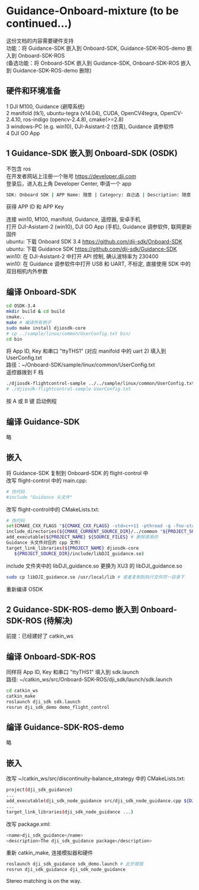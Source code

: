 # Guidance-Onboard-mixture (to be continued...)
这份文档的内容需要硬件支持  
功能：将 Guidance-SDK 嵌入到 Onboard-SDK, Guidance-SDK-ROS-demo 嵌入到 Onboard-SDK-ROS  
(备选功能：将 Onboard-SDK 嵌入到 Guidance-SDK, Onboard-SDK-ROS 嵌入到 Guidance-SDK-ROS-demo 删除)  
## 硬件和环境准备
1 DJI M100, Guidance (避障系统)  
2 manifold (tk1), ubuntu-tegra (v14.04), CUDA, OpenCV4tegra, OpenCV-2.4.10, ros-indigo (opencv-2.4.8), cmake(>=2.8)  
3 windows-PC (e.g. win10), DJI-Asistant-2 (仿真), Guidance 调参软件  
4 DJI GO App  
## 1 Guidance-SDK 嵌入到 Onboard-SDK (OSDK)
不包含 ros  
在开发者网站上注册一个账号 https://developer.dji.com  
登录后，进入右上角 Developer Center, 申请一个 app  
```Bash
SDK: Onboard SDK | APP Name: 随意 | Category: 自己选 | Description: 随意
```
获得 APP ID 和 APP Key  

连接 win10, M100, manifold, Guidance, 遥控器, 安卓手机  
打开 DJI-Asistant-2 (win10), DJI GO App (手机), Guidance 调参软件, 联网更新固件  
ubuntu: 下载 Onboard SDK 3.4 https://github.com/dji-sdk/Onboard-SDK  
ubuntu: 下载 Guidance SDK https://github.com/dji-sdk/Guidance-SDK  
win10: 在 DJI-Asistant-2 中打开 API 控制, 确认波特率为 230400  
win10: 在 Guidance 调参软件中打开 USB 和 UART, 不标定, 直接使用 SDK 中的双目相机内外参数    
## 编译 Onboard-SDK 
```Bash
cd OSDK-3.4
mkdir build & cd build
cmake..
make # 编译所有例子
sudo make install djiosdk-core
# cp ../sample/linux/common/UserConfig.txt bin/
cd bin
```
将 App ID, Key 和串口 "ttyTHS1" (对应 manifold 中的 uart 2) 填入到 UserConfig.txt  
路径：~/Onboard-SDK/sample/linux/common/UserConfig.txt  
遥控器拨到 F 档  
```Bash
./djiosdk-flightcontrol-sample ../../sample/linux/common/UserConfig.txt
# ./djiosdk-flightcontrol-sample UserConfig.txt
```
按 A 或 B 键 启动例程  
## 编译 Guidance-SDK
略  
## 嵌入
将 Guidance-SDK 复制到 Onboard-SDK 的 flight-control 中  
改写 flight-control 中的 main.cpp:  
```Bash
# 伪代码
#include "Guidance 头文件"
```
改写 flight-control中的 CMakeLists.txt:  
```Bash
# 伪代码
set(CMAKE_CXX_FLAGS "${CMAKE_CXX_FLAGS} -std=c++11 -pthread -g -fno-stack-protector -O0")
include_directories(${CMAKE_CURRENT_SOURCE_DIR}/../common "${PROJECT_SOURCE_DIR}/include")
add_executable(${PROJECT_NAME} ${SOURCE_FILES} # 删除原来的
Guidance 头文件对应的 cpp 文件）
target_link_libraries(${PROJECT_NAME} djiosdk-core  
   ${PROJECT_SOURCE_DIR}/include/libDJI_guidance.so)
```
include 文件夹中的 libDJI_guidance.so 更换为 XU3 的 libDJI_guidance.so  
```Bash
sudo cp libDJI_guidance.so /usr/local/lib # 或者复制到执行文件同一目录下
```
重新编译 OSDK  
## 2 Guidance-SDK-ROS-demo 嵌入到 Onboard-SDK-ROS (待解决)
前提：已经建好了 catkin_ws  
## 编译 Onboard-SDK-ROS
同样将 App ID, Key 和串口 "ttyTHS1" 填入到 sdk.launch  
路径: ~/catkin_ws/src/Onboard-SDK-ROS/dji_sdk/launch/sdk.launch  
```Bash
cd catkin_ws
catkin_make
roslaunch dji_sdk sdk.launch
rosrun dji_sdk_demo demo_flight_control
```
## 编译 Guidance-SDK-ROS-demo
略
## 嵌入
改写 ~/catkin_ws/src/discontinuity-balance_strategy 中的 CMakeLists.txt:  
```Bash
project(dji_sdk_guidance)
...
add_executable(dji_sdk_node_guidance src/dji_sdk_node_guidance.cpp ${DJI_SDK_LIB_SOURCES})
...
target_link_libraries(dji_sdk_node_guidance ...)
```
改写 package.xml: 
```Bash
<name>dji_sdk_guidance</name>
<description>The dji_sdk_guidance package</description>
```
重新 catkin_make, 连接模拟器和硬件  
```Bash
roslaunch dji_sdk_guidance sdk_demo.launch # 此步报错
rosrun dji_sdk_guidance dji_sdk_node_guidance
```
Stereo matching is on the way.  
